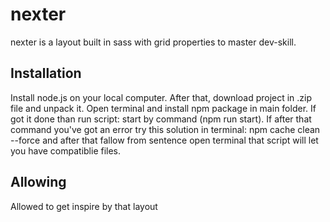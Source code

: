 # nexter

nexter is a layout built in sass with grid properties to master dev-skill.

## Installation

Install node.js on your local computer. After that, download project in .zip file and unpack it. Open terminal and install npm package in main folder. If got it done than run script: start by command (npm run start). If after that command you've got an error try this solution in terminal: npm cache clean --force and after that fallow from sentence open terminal that script will let you have compatiblie files.

## Allowing

Allowed to get inspire by that layout
